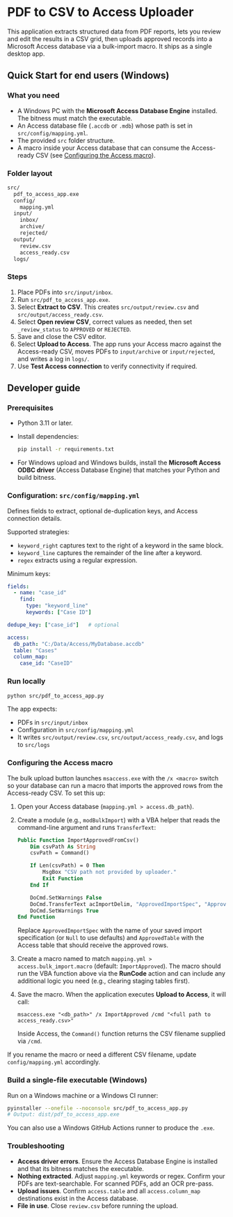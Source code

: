 # PDF to CSV to Access Uploader

This application extracts structured data from PDF reports, lets you review and edit the results in a CSV grid, then uploads approved records into a Microsoft Access database via a bulk-import macro. It ships as a single desktop app.

## Quick Start for end users (Windows)

### What you need

* A Windows PC with the **Microsoft Access Database Engine** installed. The bitness must match the executable.
* An Access database file (`.accdb` or `.mdb`) whose path is set in `src/config/mapping.yml`.
* The provided `src` folder structure.
* A macro inside your Access database that can consume the Access-ready CSV (see [Configuring the Access macro](#configuring-the-access-macro)).

### Folder layout

```bash
src/
  pdf_to_access_app.exe
  config/
    mapping.yml
  input/
    inbox/
    archive/
    rejected/
  output/
    review.csv
    access_ready.csv
  logs/
```

### Steps

1. Place PDFs into `src/input/inbox`.
2. Run `src/pdf_to_access_app.exe`.
3. Select **Extract to CSV**. This creates `src/output/review.csv` and `src/output/access_ready.csv`.
4. Select **Open review CSV**, correct values as needed, then set `_review_status` to `APPROVED` or `REJECTED`.
5. Save and close the CSV editor.
6. Select **Upload to Access**. The app runs your Access macro against the Access-ready CSV, moves PDFs to `input/archive` or `input/rejected`, and writes a log in `logs/`.
7. Use **Test Access connection** to verify connectivity if required.

## Developer guide

### Prerequisites

* Python 3.11 or later.
* Install dependencies:

  ```bash
  pip install -r requirements.txt
  ```

* For Windows upload and Windows builds, install the **Microsoft Access ODBC driver** (Access Database Engine) that matches your Python and build bitness.

### Configuration: `src/config/mapping.yml`

Defines fields to extract, optional de-duplication keys, and Access connection details.

Supported strategies:

* `keyword_right` captures text to the right of a keyword in the same block.
* `keyword_line` captures the remainder of the line after a keyword.
* `regex` extracts using a regular expression.

Minimum keys:

```yaml
fields:
  - name: "case_id"
    find:
      type: "keyword_line"
      keywords: ["Case ID"]

dedupe_key: ["case_id"]   # optional

access:
  db_path: "C:/Data/Access/MyDatabase.accdb"
  table: "Cases"
  column_map:
    case_id: "CaseID"
```

### Run locally

```bash
python src/pdf_to_access_app.py
```

The app expects:

* PDFs in `src/input/inbox`
* Configuration in `src/config/mapping.yml`
* It writes `src/output/review.csv`, `src/output/access_ready.csv`, and logs to `src/logs`

### Configuring the Access macro

The bulk upload button launches `msaccess.exe` with the `/x <macro>` switch so your database can run a macro that imports the approved rows from the Access-ready CSV. To set this up:

1. Open your Access database (`mapping.yml > access.db_path`).
2. Create a module (e.g., `modBulkImport`) with a VBA helper that reads the command-line argument and runs `TransferText`:

   ```vb
   Public Function ImportApprovedFromCsv()
       Dim csvPath As String
       csvPath = Command()

       If Len(csvPath) = 0 Then
           MsgBox "CSV path not provided by uploader."
           Exit Function
       End If

       DoCmd.SetWarnings False
       DoCmd.TransferText acImportDelim, "ApprovedImportSpec", "ApprovedTable", csvPath, True
       DoCmd.SetWarnings True
   End Function
   ```

   Replace `ApprovedImportSpec` with the name of your saved import specification (or `Null` to use defaults) and `ApprovedTable` with the Access table that should receive the approved rows.

3. Create a macro named to match `mapping.yml > access.bulk_import.macro` (default: `ImportApproved`). The macro should run the VBA function above via the **RunCode** action and can include any additional logic you need (e.g., clearing staging tables first).
4. Save the macro. When the application executes **Upload to Access**, it will call:

   ```
   msaccess.exe "<db_path>" /x ImportApproved /cmd "<full path to access_ready.csv>"
   ```

   Inside Access, the `Command()` function returns the CSV filename supplied via `/cmd`.

If you rename the macro or need a different CSV filename, update `config/mapping.yml` accordingly.

### Build a single-file executable (Windows)

Run on a Windows machine or a Windows CI runner:

```bash
pyinstaller --onefile --noconsole src/pdf_to_access_app.py
# Output: dist/pdf_to_access_app.exe
```

You can also use a Windows GitHub Actions runner to produce the `.exe`.

### Troubleshooting

* **Access driver errors**. Ensure the Access Database Engine is installed and that its bitness matches the executable.
* **Nothing extracted**. Adjust `mapping.yml` keywords or regex. Confirm your PDFs are text-searchable. For scanned PDFs, add an OCR pre-pass.
* **Upload issues**. Confirm `access.table` and all `access.column_map` destinations exist in the Access database.
* **File in use**. Close `review.csv` before running the upload.
